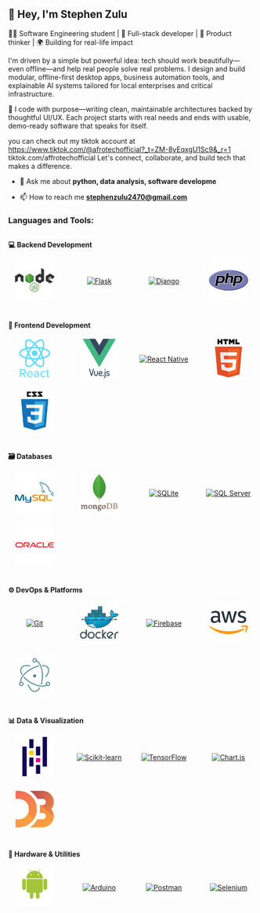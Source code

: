 ## 👋 Hey, I'm Stephen Zulu

🧑‍💻 Software Engineering student | 🔌 Full-stack developer | 🧠 Product thinker | 🌍 Building for real-life impact

I'm driven by a simple but powerful idea: tech should work beautifully—even offline—and help real people solve real problems. I design and build modular, offline-first desktop apps, business automation tools, and explainable AI systems tailored for local enterprises and critical infrastructure.

🚀 I code with purpose—writing clean, maintainable architectures backed by thoughtful UI/UX. Each project starts with real needs and ends with usable, demo-ready software that speaks for itself.

you can check out my tiktok account at https://www.tiktok.com/@afrotechofficial?_t=ZM-8yEqxgU1Sc9&_r=1
tiktok.com/affrotechofficial 
Let's connect, collaborate, and build tech that makes a difference.

- 💬 Ask me about **python, data analysis, software developme**

- 📫 How to reach me **stephenzulu2470@gmail.com**
<h3 align="left">Languages and Tools:</h3>

<!-- 💻 Backend Development -->
<h4 style="margin-top: 30px;">💻 Backend Development</h4>
<div style="display: grid; grid-template-columns: repeat(auto-fit, minmax(100px, 1fr)); gap: 24px; justify-items: center; align-items: center;">
  <a href="https://nodejs.org"><img src="https://raw.githubusercontent.com/devicons/devicon/master/icons/nodejs/nodejs-original-wordmark.svg" alt="Node.js" width="80" height="80"/></a>
  <a href="https://flask.palletsprojects.com/"><img src="https://www.vectorlogo.zone/logos/pocoo_flask/pocoo_flask-icon.svg" alt="Flask" width="80" height="80"/></a>
  <a href="https://www.djangoproject.com/"><img src="https://cdn.worldvectorlogo.com/logos/django.svg" alt="Django" width="80" height="80"/></a>
  <a href="https://www.php.net"><img src="https://raw.githubusercontent.com/devicons/devicon/master/icons/php/php-original.svg" alt="PHP" width="80" height="80"/></a>
</div>

<!-- 🎨 Frontend Development -->
<h4 style="margin-top: 40px;">🎨 Frontend Development</h4>
<div style="display: grid; grid-template-columns: repeat(auto-fit, minmax(100px, 1fr)); gap: 24px; justify-items: center; align-items: center;">
  <a href="https://reactjs.org/"><img src="https://raw.githubusercontent.com/devicons/devicon/master/icons/react/react-original-wordmark.svg" alt="React" width="80" height="80"/></a>
  <a href="https://vuejs.org/"><img src="https://raw.githubusercontent.com/devicons/devicon/master/icons/vuejs/vuejs-original-wordmark.svg" alt="Vue.js" width="80" height="80"/></a>
  <a href="https://reactnative.dev/"><img src="https://reactnative.dev/img/header_logo.svg" alt="React Native" width="80" height="80"/></a>
  <a href="https://www.w3.org/html/"><img src="https://raw.githubusercontent.com/devicons/devicon/master/icons/html5/html5-original-wordmark.svg" alt="HTML5" width="80" height="80"/></a>
  <a href="https://www.w3schools.com/css/"><img src="https://raw.githubusercontent.com/devicons/devicon/master/icons/css3/css3-original-wordmark.svg" alt="CSS3" width="80" height="80"/></a>
</div>

<!-- 🗃 Databases -->
<h4 style="margin-top: 40px;">🗃️ Databases</h4>
<div style="display: grid; grid-template-columns: repeat(auto-fit, minmax(100px, 1fr)); gap: 24px; justify-items: center; align-items: center;">
  <a href="https://www.mysql.com/"><img src="https://raw.githubusercontent.com/devicons/devicon/master/icons/mysql/mysql-original-wordmark.svg" alt="MySQL" width="80" height="80"/></a>
  <a href="https://www.mongodb.com/"><img src="https://raw.githubusercontent.com/devicons/devicon/master/icons/mongodb/mongodb-original-wordmark.svg" alt="MongoDB" width="80" height="80"/></a>
  <a href="https://www.sqlite.org/"><img src="https://www.vectorlogo.zone/logos/sqlite/sqlite-icon.svg" alt="SQLite" width="80" height="80"/></a>
  <a href="https://www.microsoft.com/en-us/sql-server"><img src="https://www.svgrepo.com/show/303229/microsoft-sql-server-logo.svg" alt="SQL Server" width="80" height="80"/></a>
  <a href="https://www.oracle.com/"><img src="https://raw.githubusercontent.com/devicons/devicon/master/icons/oracle/oracle-original.svg" alt="Oracle" width="80" height="80"/></a>
</div>

<!-- ⚙️ DevOps & Platforms -->
<h4 style="margin-top: 40px;">⚙️ DevOps & Platforms</h4>
<div style="display: grid; grid-template-columns: repeat(auto-fit, minmax(100px, 1fr)); gap: 24px; justify-items: center; align-items: center;">
  <a href="https://git-scm.com/"><img src="https://www.vectorlogo.zone/logos/git-scm/git-scm-icon.svg" alt="Git" width="80" height="80"/></a>
  <a href="https://www.docker.com/"><img src="https://raw.githubusercontent.com/devicons/devicon/master/icons/docker/docker-original-wordmark.svg" alt="Docker" width="80" height="80"/></a>
  <a href="https://firebase.google.com/"><img src="https://www.vectorlogo.zone/logos/firebase/firebase-icon.svg" alt="Firebase" width="80" height="80"/></a>
  <a href="https://aws.amazon.com"><img src="https://raw.githubusercontent.com/devicons/devicon/master/icons/amazonwebservices/amazonwebservices-original-wordmark.svg" alt="AWS" width="80" height="80"/></a>
  <a href="https://www.electronjs.org"><img src="https://raw.githubusercontent.com/devicons/devicon/master/icons/electron/electron-original.svg" alt="Electron" width="80" height="80"/></a>
</div>

<!-- 📊 Data & Visualization -->
<h4 style="margin-top: 40px;">📊 Data & Visualization</h4>
<div style="display: grid; grid-template-columns: repeat(auto-fit, minmax(100px, 1fr)); gap: 24px; justify-items: center; align-items: center;">
  <a href="https://pandas.pydata.org/"><img src="https://raw.githubusercontent.com/devicons/devicon/master/icons/pandas/pandas-original.svg" alt="Pandas" width="80" height="80"/></a>
  <a href="https://scikit-learn.org/"><img src="https://upload.wikimedia.org/wikipedia/commons/0/05/Scikit_learn_logo_small.svg" alt="Scikit-learn" width="80" height="80"/></a>
  <a href="https://www.tensorflow.org"><img src="https://www.vectorlogo.zone/logos/tensorflow/tensorflow-icon.svg" alt="TensorFlow" width="80" height="80"/></a>
  <a href="https://chartjs.org/"><img src="https://www.chartjs.org/media/logo-title.svg" alt="Chart.js" width="80" height="80"/></a>
  <a href="https://d3js.org/"><img src="https://raw.githubusercontent.com/devicons/devicon/master/icons/d3js/d3js-original.svg" alt="D3.js" width="80" height="80"/></a>
</div>

<!-- 🔌 Hardware & Utilities -->
<h4 style="margin-top: 40px;">🔌 Hardware & Utilities</h4>
<div style="display: grid; grid-template-columns: repeat(auto-fit, minmax(100px, 1fr)); gap: 24px; justify-items: center; align-items: center;">
  <a href="https://developer.android.com"><img src="https://raw.githubusercontent.com/devicons/devicon/master/icons/android/android-original-wordmark.svg" alt="Android" width="80" height="80"/></a>
  <a href="https://www.arduino.cc/"><img src="https://cdn.worldvectorlogo.com/logos/arduino-1.svg" alt="Arduino" width="80" height="80"/></a>
  <a href="https://postman.com"><img src="https://www.vectorlogo.zone/logos/getpostman/getpostman-icon.svg" alt="Postman" width="80" height="80"/></a>
  <a href="https://www.selenium.dev"><img src="https://raw.githubusercontent.com/detain/svg-logos/780f25886640cef088af994181646db2f6b1a3f8/svg/selenium-logo.svg" alt="Selenium" width="80" height="80"/></a>
</div>
